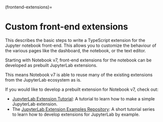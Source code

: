 (frontend-extensions)=

# Custom front-end extensions

This describes the basic steps to write a TypeScript extension for the Jupyter
notebook front-end. This allows you to customize the behaviour of the various
pages like the dashboard, the notebook, or the text editor.

Starting with Notebook v7, front-end extensions for the notebook can be developed
as prebuilt JupyterLab extensions.

This means Notebook v7 is able to reuse many of the existing extensions from the JupyterLab ecosystem as is.

If you would like to develop a prebuilt extension for Notebook v7, check out:

- [JupyterLab Extension Tutorial](https://jupyterlab.readthedocs.io/en/latest/extension/extension_tutorial.html): A tutorial to learn how to make a simple JupyterLab extension.
- The [JupyterLab Extension Examples Repository](https://github.com/jupyterlab/extension-examples): A short tutorial series to learn how to develop extensions for JupyterLab by example.
